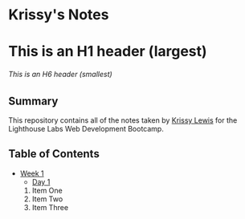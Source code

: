 # Krissy's Notes
# This is an H1 header (largest)
###### This is an H6 header (smallest)
## Summary

This repository contains all of the notes taken by [Krissy Lewis](https://github.com/KrissyL) for the Lighthouse Labs Web Development Bootcamp.

## Table of Contents
* [Week 1](/Week_1)
    * [Day 1](/Week_1/Day_1)
    1. Item One
    2. Item Two
    3. Item Three
